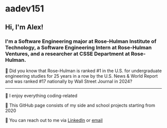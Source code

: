 # aadev151
## Hi, I'm Alex!
### I'm a Software Engineering major at Rose-Hulman Institute of Technology, a Software Engineering Intern at Rose-Hulman Ventures, and a researcher at CSSE Department at Rose-Hulman.

🤔 Did you know that Rose-Hulman is ranked #1 in the U.S. for undergraduate engineering studies for 25 years in a row by the U.S. News & World Report and was ranked #17 nationally by Wall Street Journal in 2024?

<hr>

🌱 I enjoy everything coding-related

🌱 This GitHub page consists of my side and school projects starting from 2020

🌱 You can reach out to me via [LinkedIn](https://linkedin.com/in/aleksandr-anisimov/) or [email](mailto:anisima@rose-hulman.edu)

<!--
**aadev151/aadev151** is a ✨ _special_ ✨ repository because its `README.md` (this file) appears on your GitHub profile.

Here are some ideas to get you started:

- 🔭 I’m currently working on ...
- 🌱 I’m currently learning ...
- 👯 I’m looking to collaborate on ...
- 🤔 I’m looking for help with ...
- 💬 Ask me about ...
- 📫 How to reach me: ...
- 😄 Pronouns: ...
- ⚡ Fun fact: ...
-->
